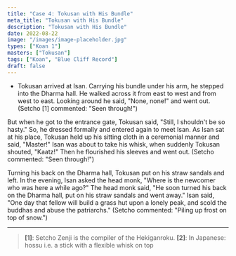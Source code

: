 ```yaml
---
title: "Case 4: Tokusan with His Bundle"
meta_title: "Tokusan with His Bundle"
description: "Tokusan with His Bundle"
date: 2022-08-22
image: "/images/image-placeholder.jpg"
types: ["Koan 1"]
masters: ["Tokusan"]
tags: ["Koan", "Blue Cliff Record"]
draft: false
---
```


- Tokusan arrived at Isan. Carrying his bundle under his arm, he stepped into
the Dharma hall. He walked across it from east to west and from west to east.
Looking around he said, "None, none!" and went out.
(Setcho [1] commented: "Seen through!")

But when he got to the entrance gate, Tokusan said, "Still, I shouldn't be so
hasty." So, he dressed formally and entered again to meet Isan. As Isan sat at
his place, Tokusan held up his sitting cloth in a ceremonial manner and said,
"Master!" Isan was about to take his whisk, when suddenly Tokusan shouted,
"Kaatz!" Then he flourished his sleeves and went out.
(Setcho commented: "Seen through!")

Turning his back on the Dharma hall, Tokusan put on his straw sandals and left.
In the evening, Isan asked the head monk, "Where is the newcomer who was here
a while ago?" The head monk said, "He soon turned his back on the Dharma hall,
put on his straw sandals and went away." Isan said, "One day that fellow
will build a grass hut upon a lonely peak, and scold the buddhas and abuse
the patriarchs."
(Setcho commented: "Piling up frost on top of snow.")

***

> **[1]**: Setcho Zenji is the compiler of the Hekiganroku.
> **[2]**: In Japanese: hossu i.e. a stick with a flexible whisk on top
